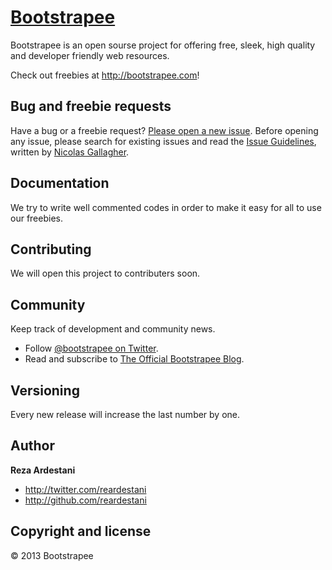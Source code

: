 # [Bootstrapee](http://bootstrapee.com)

Bootstrapee is an open sourse project for offering free, sleek, high quality and developer friendly web resources.

Check out freebies at <http://bootstrapee.com>!


## Bug and freebie requests

Have a bug or a freebie request? [Please open a new issue](https://github.com/reardestani/bootstrapee/issues). Before opening any issue, please search for existing issues and read the [Issue Guidelines](https://github.com/necolas/issue-guidelines), written by [Nicolas Gallagher](https://github.com/necolas/).


## Documentation

We try to write well commented codes in order to make it easy for all to use our freebies.


## Contributing

We will open this project to contributers soon.


## Community

Keep track of development and community news.

* Follow [@bootstrapee on Twitter](http://twitter.com/bootstrapee).
* Read and subscribe to [The Official Bootstrapee Blog](http://bootstrapee.com/blog).


## Versioning

Every new release will increase the last number by one.


## Author

**Reza Ardestani**

+ <http://twitter.com/reardestani>
+ <http://github.com/reardestani>


## Copyright and license

&copy; 2013 Bootstrapee 
